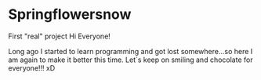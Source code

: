 # Springflowersnow
First "real" project
Hi Everyone!

Long ago I started to learn programming and got lost somewhere...so here I am again to make it better this time.
Let´s keep on smiling and chocolate for everyone!!! xD
